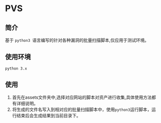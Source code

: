# PVS 

## 简介

基于 `python3 `语言编写的针对各种漏洞的批量扫描脚本,仅应用于测试环境。

## 使用环境 

`python 3.x`



## 使用

1. 首先在assets文件夹中,选择对应网站的脚本对资产进行收集,具体使用方法都有详细说明。
2. 将生成的文件名写入到相对应的批量扫描脚本中，使用`python3`运行脚本，运行结束后会生成结果到当前目录下。

